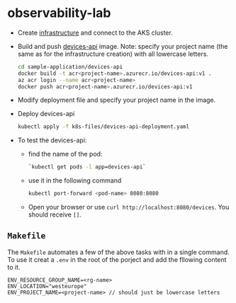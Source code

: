 # observability-lab

- Create [infrastructure](./infrastructure/README.md) and connect to the AKS cluster.
- Build and push [devices-api](./sample-application/devices-api/README.md) image.
  Note: specify your project name (the same as for the infrastructure creation) with all lowercase letters.

  ```bash
  cd sample-application/devices-api
  docker build -t acr<project-name>.azurecr.io/devices-api:v1 .
  az acr login --name acr<project-name>
  docker push acr<project-name>.azurecr.io/devices-api:v1
  ```

- Modify deployment file and specify your project name in the image.
- Deploy devices-api

  ```bash
  kubectl apply -f k8s-files/devices-api-deployment.yaml
  ```

- To test the devices-api:

  - find the name of the pod:

    ```bash
    `kubectl get pods -l app=devices-api`
    ```

  - use it in the following command

    ```bash
    kubectl port-forward <pod-name> 8080:8080
    ```

  - Open your browser or use `curl http://localhost:8080/devices`. You should receive `[]`.

## `Makefile`

The `Makefile` automates a few of the above tasks with in a single command.
To use it creat a `.env` in the root of the porject and add the fllowing content to it.

```text
ENV_RESOURCE_GROUP_NAME=<rg-name>
ENV_LOCATION="westeurope"
ENV_PROJECT_NAME=<project-name> // should just be lowercase letters
```
